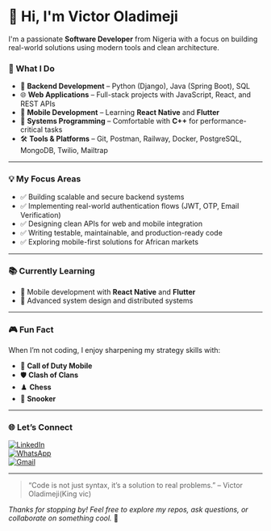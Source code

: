 # 👋 Hi, I'm Victor Oladimeji

I'm a passionate **Software Developer** from Nigeria with a focus on building real-world solutions using modern tools and clean architecture.

### 🚀 What I Do
- 🧰 **Backend Development** – Python (Django), Java (Spring Boot), SQL  
- 🌐 **Web Applications** – Full-stack projects with JavaScript, React, and REST APIs  
- 📱 **Mobile Development** – Learning **React Native** and **Flutter**  
- 🔬 **Systems Programming** – Comfortable with **C++** for performance-critical tasks  
- 🛠️ **Tools & Platforms** – Git, Postman, Railway, Docker, PostgreSQL, MongoDB, Twilio, Mailtrap

---

### 💡 My Focus Areas
- ✅ Building scalable and secure backend systems  
- ✅ Implementing real-world authentication flows (JWT, OTP, Email Verification)  
- ✅ Designing clean APIs for web and mobile integration  
- ✅ Writing testable, maintainable, and production-ready code  
- ✅ Exploring mobile-first solutions for African markets

---

### 📚 Currently Learning
- 📱 Mobile development with **React Native** and **Flutter**  
- 🧠 Advanced system design and distributed systems

---

### 🎮 Fun Fact
When I’m not coding, I enjoy sharpening my strategy skills with:
- 🔫 **Call of Duty Mobile**
- 🛡️ **Clash of Clans**
- ♟️ **Chess**
- 🎱 **Snooker**

---

### 🌐 Let’s Connect

[![LinkedIn](https://img.shields.io/badge/LinkedIn-0077B5?style=for-the-badge&logo=linkedin&logoColor=white)](https://www.linkedin.com/in/victor-oladimeji-a5a68428b)  
[![WhatsApp](https://img.shields.io/badge/WhatsApp-25D366?style=for-the-badge&logo=whatsapp&logoColor=white)](https://wa.me/2348144782521)  
[![Gmail](https://img.shields.io/badge/Gmail-D14836?style=for-the-badge&logo=gmail&logoColor=white)](mailto:oladimejivictor611e@gmail.com)

---

> “Code is not just syntax, it’s a solution to real problems.” – Victor Oladimeji(King vic)

_Thanks for stopping by! Feel free to explore my repos, ask questions, or collaborate on something cool._ 🙌
